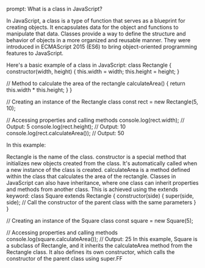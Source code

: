 prompt:
What is a class in JavaScript?

In JavaScript, a class is a type of function that serves as a blueprint for creating objects. It encapsulates data for the object and functions to manipulate that data. Classes provide a way to define the structure and behavior of objects in a more organized and reusable manner. They were introduced in ECMAScript 2015 (ES6) to bring object-oriented programming features to JavaScript.

Here's a basic example of a class in JavaScript:
class Rectangle {
  constructor(width, height) {
    this.width = width;
    this.height = height;
  }

  // Method to calculate the area of the rectangle
  calculateArea() {
    return this.width * this.height;
  }
}

// Creating an instance of the Rectangle class
const rect = new Rectangle(5, 10);

// Accessing properties and calling methods
console.log(rect.width); // Output: 5
console.log(rect.height); // Output: 10
console.log(rect.calculateArea()); // Output: 50

In this example:

Rectangle is the name of the class.
constructor is a special method that initializes new objects created from the class. It's automatically called when a new instance of the class is created.
calculateArea is a method defined within the class that calculates the area of the rectangle.
Classes in JavaScript can also have inheritance, where one class can inherit properties and methods from another class. This is achieved using the extends keyword:
class Square extends Rectangle {
  constructor(side) {
    super(side, side); // Call the constructor of the parent class with the same parameters
  }
}

// Creating an instance of the Square class
const square = new Square(5);

// Accessing properties and calling methods
console.log(square.calculateArea()); // Output: 25
In this example, Square is a subclass of Rectangle, and it inherits the calculateArea method from the Rectangle class. It also defines its own constructor, which calls the constructor of the parent class using super.FF
